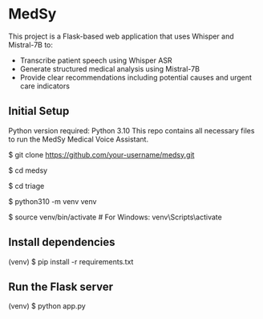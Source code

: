 # MedSy
This project is a Flask-based web application that uses Whisper and Mistral-7B to:
- Transcribe patient speech using Whisper ASR
- Generate structured medical analysis using Mistral-7B
- Provide clear recommendations including potential causes and urgent care indicators

## Initial Setup
Python version required: Python 3.10
This repo contains all necessary files to run the MedSy Medical Voice Assistant.

$ git clone https://github.com/your-username/medsy.git

$ cd medsy

$ cd triage

$ python310 -m venv venv

$ source venv/bin/activate # For Windows: venv\Scripts\activate

## Install dependencies
(venv) $ pip install -r requirements.txt  

## Run the Flask server
(venv) $ python app.py

